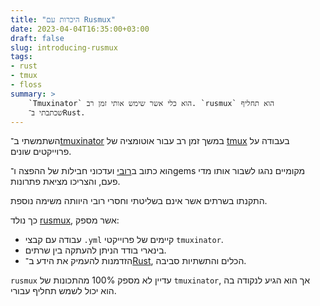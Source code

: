 ```yaml
---
title: "היכרות עם Rusmux"
date: 2023-04-04T16:35:00+03:00
draft: false
slug: introducing-rusmux
tags: 
- rust
- tmux
- floss
summary: >
    `Tmuxinator` הוא כלי אשר שימש אותי זמן רב. `rusmux` הוא תחליף
    שכתבתי ב־Rust.
---
```

השתמשתי ב־[tmuxinator](https://github.com/tmuxinator/tmuxinator) במשך זמן רב 
עבור אוטומציה של [tmux](https://tmux.github.io/) בעבודה על פרוייקטים שונים.

הוא כתוב ב[רובי](https://www.ruby-lang.org/en/) ועדכוני חבילות של ההפצה ו־gems
מקומיים נהגו לשבור אותו מדי פעם, והצריכו מציאת פתרונות.

התקנתו בשרתים אשר אינם בשליטתי וחסרי רובי היוותה משימה נוספת.

כך נולד [rusmux](https://github.com/MeirKriheli/rusmux), אשר מספק:

* עבודה עם קבצי ‎`.yml` קיימים של פרוייקטי `tmuxinator`.
* בינארי בודד הניתן להעתקה בין שרתים.
* הזדמנות להעמיק את הידע ב־[Rust](https://www.rust-lang.org/), הכלים והתשתיות
  סביבה.

`rusmux` עדיין לא מספק 100% מהתכונות של `tmuxinator`, אך הוא הגיע לנקודה בה הוא יכול
לשמש תחליף עבורי.
